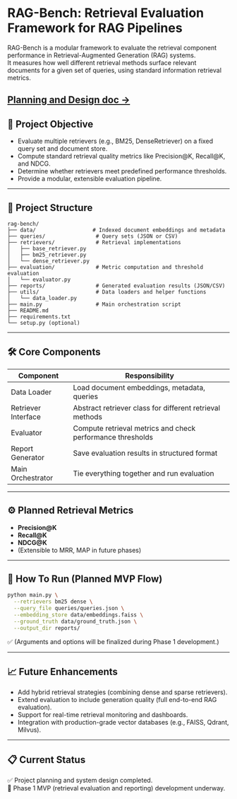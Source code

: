 # RAG-Bench: Retrieval Evaluation Framework for RAG Pipelines

RAG-Bench is a modular framework to evaluate the retrieval component performance in Retrieval-Augmented Generation (RAG) systems.  
It measures how well different retrieval methods surface relevant documents for a given set of queries, using standard information retrieval metrics.

[Planning and Design doc ->](https://docs.google.com/document/d/1vuv3pliy8DV-ipau8KcpQVdp-q1hpTLvozZq0eNrvfA/edit?usp=sharing)
---

## 🎯 Project Objective

- Evaluate multiple retrievers (e.g., BM25, DenseRetriever) on a fixed query set and document store.
- Compute standard retrieval quality metrics like Precision@K, Recall@K, and NDCG.
- Determine whether retrievers meet predefined performance thresholds.
- Provide a modular, extensible evaluation pipeline.

---

## 📁 Project Structure

```
rag-bench/
├── data/                  # Indexed document embeddings and metadata
├── queries/                # Query sets (JSON or CSV)
├── retrievers/             # Retrieval implementations
│   ├── base_retriever.py
│   ├── bm25_retriever.py
│   └── dense_retriever.py
├── evaluation/             # Metric computation and threshold evaluation
│   └── evaluator.py
├── reports/                # Generated evaluation results (JSON/CSV)
├── utils/                  # Data loaders and helper functions
│   └── data_loader.py
├── main.py                 # Main orchestration script
├── README.md
├── requirements.txt
└── setup.py (optional)
```

---

## 🛠 Core Components

| Component | Responsibility |
|-----------|-----------------|
| Data Loader | Load document embeddings, metadata, queries |
| Retriever Interface | Abstract retriever class for different retrieval methods |
| Evaluator | Compute retrieval metrics and check performance thresholds |
| Report Generator | Save evaluation results in structured format |
| Main Orchestrator | Tie everything together and run evaluation |

---

## ⚙️ Planned Retrieval Metrics

- **Precision@K**
- **Recall@K**
- **NDCG@K**
- (Extensible to MRR, MAP in future phases)

---

## 🚀 How To Run (Planned MVP Flow)

```bash
python main.py \
  --retrievers bm25 dense \
  --query_file queries/queries.json \
  --embedding_store data/embeddings.faiss \
  --ground_truth data/ground_truth.json \
  --output_dir reports/
```

✅ (Arguments and options will be finalized during Phase 1 development.)

---

## 📈 Future Enhancements

- Add hybrid retrieval strategies (combining dense and sparse retrievers).
- Extend evaluation to include generation quality (full end-to-end RAG evaluation).
- Support for real-time retrieval monitoring and dashboards.
- Integration with production-grade vector databases (e.g., FAISS, Qdrant, Milvus).

---

## 📋 Current Status

✅ Project planning and system design completed.  
🚀 Phase 1 MVP (retrieval evaluation and reporting) development underway.
